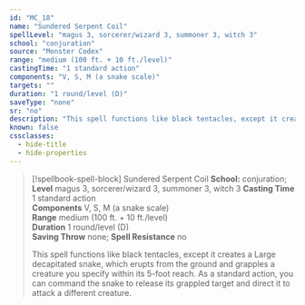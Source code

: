 ```yaml
---
id: "MC_18"
name: "Sundered Serpent Coil"
spellLevel: "magus 3, sorcerer/wizard 3, summoner 3, witch 3"
school: "conjuration"
source: "Monster Codex"
range: "medium (100 ft. + 10 ft./level)"
castingTime: "1 standard action"
components: "V, S, M (a snake scale)"
targets: ""
duration: "1 round/level (D)"
saveType: "none"
sr: "no"
description: "This spell functions like black tentacles, except it creates a Large decapitated snake, which erupts from the ground and grapples a creature you specify within its 5-foot reach. As a standard action, you can command the snake to release its grappled target and direct it to attack a different creature."
known: false
cssclasses:
  - hide-title
  - hide-properties
---
```


> [!spellbook-spell-block] Sundered Serpent Coil
> **School:** conjuration; **Level** magus 3, sorcerer/wizard 3, summoner 3, witch 3
> **Casting Time** 1 standard action  
> **Components** V, S, M (a snake scale)  
> **Range** medium (100 ft. + 10 ft./level)  
> **Duration** 1 round/level (D)  
> **Saving Throw** none; **Spell Resistance** no
> 
> This spell functions like black tentacles, except it creates a Large decapitated snake, which erupts from the ground and grapples a creature you specify within its 5-foot reach. As a standard action, you can command the snake to release its grappled target and direct it to attack a different creature.
